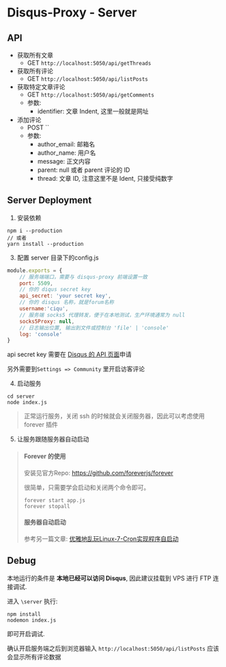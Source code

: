 # Disqus-Proxy - Server

## API

- 获取所有文章
  - GET `http://localhost:5050/api/getThreads`
- 获取所有评论
  - GET `http://localhost:5050/api/listPosts`
- 获取特定文章评论
  - GET `http://localhost:5050/api/getComments`
  - 参数: 
    - identifier: 文章 Indent, 这里一般就是网址
- 添加评论 
  - POST ``
  - 参数:
    - author_email: 邮箱名
    - author_name: 用户名
    - message: 正文内容
    - parent: null 或者 parent 评论的 ID
    - thread: 文章 ID, 注意这里不是 Ident, 只接受纯数字

## Server Deployment

1. 安装依赖
    
```
npm i --production
// 或者
yarn install --production
```
 
3. 配置 server 目录下的config.js
    
```js
module.exports = {
    // 服务端端口，需要与 disqus-proxy 前端设置一致
    port: 5509,
    // 你的 diqus secret key
    api_secret: 'your secret key',
    // 你的 disqus 名称，就是forum名称
    username:'ciqu',
    // 服务端 socks5 代理转发，便于在本地测试，生产环境通常为 null
    socks5Proxy: null,
    // 日志输出位置, 输出到文件或控制台 'file' | 'console'
    log: 'console'
}
```

api secret key 需要在 [Disqus 的 API 页面](https://disqus.com/api/applications/)申请

另外需要到`Settings => Community` 里开启访客评论

4. 启动服务

```
cd server
node index.js
```

> 正常运行服务，关闭 ssh 的时候就会关闭服务器，因此可以考虑使用 forever 插件

5. 让服务跟随服务器自动启动  

>#### Forever 的使用
>
>安装见官方Repo: [    https://github.com/foreverjs/forever   ](https://github.com/foreverjs/forever)
>
>
>很简单，只需要学会启动和关闭两个命令即可。
>
>```
>forever start app.js
>forever stopall
>```
>
>#### 服务器自动启动
>
>参考另一篇文章:  [优雅地乱玩Linux-7-Cron实现程序自启动](http://szhshp.org/tech/2017/08/26/croninlinux.html)


## Debug

本地运行的条件是 **本地已经可以访问 Disqus**, 因此建议挂载到 VPS 进行 FTP 连接调试.

进入 `\server` 执行:

```
npm install
nodemon index.js
```

即可开启调试.

确认开启服务端之后到浏览器输入 `http://localhost:5050/api/listPosts` 应该会显示所有评论数据
